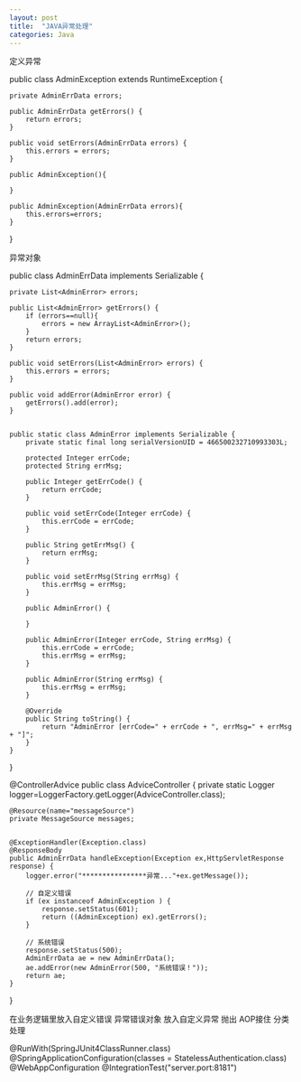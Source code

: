```yaml
---
layout: post
title:  "JAVA异常处理"
categories: Java
---
```



定义异常

public class AdminException extends RuntimeException {
	

	private AdminErrData errors;

	public AdminErrData getErrors() {
		return errors;
	}

	public void setErrors(AdminErrData errors) {
		this.errors = errors;
	}
	
	public AdminException(){
		
	}
	
	public AdminException(AdminErrData errors){
		this.errors=errors;
	}

}


异常对象

public class AdminErrData implements Serializable {

	private List<AdminError> errors;

	public List<AdminError> getErrors() {
		if (errors==null){
			errors = new ArrayList<AdminError>();
		}
		return errors;
	}

	public void setErrors(List<AdminError> errors) {
		this.errors = errors;
	}
	
	public void addError(AdminError error) {
		getErrors().add(error);
	}


	public static class AdminError implements Serializable {
		private static final long serialVersionUID = 466500232710993303L;
		
		protected Integer errCode;
		protected String errMsg;

		public Integer getErrCode() {
			return errCode;
		}

		public void setErrCode(Integer errCode) {
			this.errCode = errCode;
		}

		public String getErrMsg() {
			return errMsg;
		}

		public void setErrMsg(String errMsg) {
			this.errMsg = errMsg;
		}

		public AdminError() {

		}

		public AdminError(Integer errCode, String errMsg) {
			this.errCode = errCode;
			this.errMsg = errMsg;
		}
		
		public AdminError(String errMsg) {
			this.errMsg = errMsg;
		}

		@Override
		public String toString() {
			return "AdminError [errCode=" + errCode + ", errMsg=" + errMsg + "]";
		}
	}
}

@ControllerAdvice
public class AdviceController {
	private static Logger logger=LoggerFactory.getLogger(AdviceController.class);
	
	@Resource(name="messageSource")
	private MessageSource messages;
	
	
	@ExceptionHandler(Exception.class)
	@ResponseBody
	public AdminErrData handleException(Exception ex,HttpServletResponse response) {
		logger.error("****************异常..."+ex.getMessage());
		
		// 自定义错误
		if (ex instanceof AdminException ) {
			response.setStatus(601);
			return ((AdminException) ex).getErrors();
		}
		
		// 系统错误
		response.setStatus(500);
		AdminErrData ae = new AdminErrData();
		ae.addError(new AdminError(500, "系统错误！"));
		return ae;
	}
}


在业务逻辑里放入自定义错误
异常错误对象
放入自定义异常 抛出
AOP接住 分类处理



@RunWith(SpringJUnit4ClassRunner.class)
@SpringApplicationConfiguration(classes = StatelessAuthentication.class)
@WebAppConfiguration
@IntegrationTest("server.port:8181")